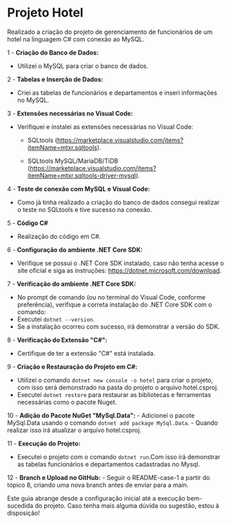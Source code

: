 # Projeto Hotel 
Realizado a criação do projeto de gerenciamento de funcionários de um hotel na linguagem C# com conexão ao MySQL.

1 - **Criação do Banco de Dados:**

   - Utilizei o MySQL para criar o banco de dados.

2 - **Tabelas e Inserção de Dados:**

   - Criei as tabelas de funcionários e departamentos e inseri informações no MySQL.

3 - **Extensões necessárias no Visual Code:**

   - Verifiquei e instalei as extensões necessárias no Visual Code:

     - SQLtools (https://marketplace.visualstudio.com/items?itemName=mtxr.sqltools).

     - SQLtools MySQL/MariaDB/TiDB (https://marketplace.visualstudio.com/items?itemName=mtxr.sqltools-driver-mysql).

4 - **Teste de conexão com MySQL e Visual Code:**

   - Como já tinha realizado a criação do banco de dados consegui realizar o teste no SQLtools e tive sucesso na conexão.

5 - **Código C#** 

   - Realização do código em C#.

6 - **Configuração do ambiente .NET Core SDK:**

   - Verifique se possui o .NET Core SDK instalado, caso não tenha acesse o site oficial e siga as instruções: https://dotnet.microsoft.com/download.
   
7 - **Verificação do ambiente .NET Core SDK:**
   - No prompt de comando (ou no terminal do Visual Code, conforme preferência), verifique a correta instalação do .NET Core SDK com o comando:
   - Executei `dotnet --version`.
   - Se a instalação ocorreu com sucesso, irá demonstrar a versão do SDK. 

8 - **Verificação do Extensão "C#":** 
   - Certifique de ter a extensão "C#" está instalada.

9 - **Criação e Restauração do Projeto em C#:**
   - Utilizei o comando `dotnet new console -o hotel` para criar o projeto, com isso será demonstrado na pasta do projeto o arquivo hotel.csproj.
   - Executei `dotnet restore` para restaurar as bibliotecas e ferramentas necessárias como o pacote Nuget.

10 - **Adição do Pacote NuGet "MySql.Data":**
    - Adicionei o pacote MySql.Data usando o comando `dotnet add package MySql.Data`.
    - Quando realizar isso irá atualizar o arquivo hotel.csproj.

11 - **Execução do Projeto:**
 - Executei o projeto com o comando `dotnet run`.Com isso irá demonstrar as tabelas funcionários e departamentos cadastradas no Mysql.

12 - **Branch e Upload no GitHub:** 
    - Seguir o README-case-1 a partir do tópico 8, criando uma nova branch antes de enviar para a main.

Este guia abrange desde a configuração inicial até a execução bem-sucedida do projeto. Caso tenha mais alguma dúvida ou sugestão, estou à disposição!